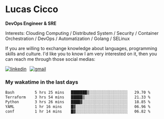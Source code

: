 # Lucas Cicco

**DevOps Engineer & SRE**

Interests: Clouding Computing / Distributed System / Security / Container Orchestration / DevOps / Automatization / Golang / SELinux

If you are willing to exchange knowledge about languages, programming skills and culture. I'd like you to know I am very interested on it, then you can reach me through those social medias:

<div style="display: flex; align-items: center; gap: 10px;">
  <a href="https://www.linkedin.com/in/lucas-vitor-de-cicco" target="_blank">
    <img
      src="https://img.shields.io/badge/-LinkedIn-%230077B5?style=for-the-badge&logo=linkedin&logoColor=white"
      alt="linkedin"
      target="_blank" 
    />
  </a>
  <a href="mailto:lucasvitorx1@gmail.com">
      <img
        src="https://img.shields.io/badge/-Gmail-%23333?style=for-the-badge&logo=gmail&logoColor=white"
        alt="gmail"
        target="_blank"
      />
  </a>
</div>

### My wakatime in the last days

<!--START_SECTION:waka-->

```txt
Bash         5 hrs 25 mins   ███████▒░░░░░░░░░░░░░░░░░   29.70 %
Terraform    3 hrs 54 mins   █████▒░░░░░░░░░░░░░░░░░░░   21.33 %
Python       3 hrs 26 mins   ████▓░░░░░░░░░░░░░░░░░░░░   18.85 %
YAML         1 hr 16 mins    █▓░░░░░░░░░░░░░░░░░░░░░░░   06.96 %
conf         1 hr 14 mins    █▓░░░░░░░░░░░░░░░░░░░░░░░   06.82 %
```

<!--END_SECTION:waka-->

